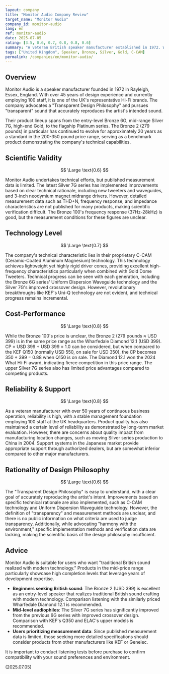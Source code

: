 ```yaml
---
layout: company
title: "Monitor Audio Company Review"
target_name: "Monitor Audio"
company_id: monitor-audio
lang: en
ref: monitor-audio
date: 2025-07-05
rating: [3.5, 0.6, 0.7, 0.8, 0.8, 0.6]
summary: "A veteran British speaker manufacturer established in 1972. With over 45 years of design experience, they cover a wide range of price points through their Bronze, Silver, Gold, and Platinum series. They have a reputation for proprietary technology development centered on C-CAM (Ceramic-Coated Aluminum Magnesium) technology, with particularly strong competitiveness in the mid-price range. However, publication of measurement data is limited, and cost-performance can be inferior compared to other manufacturers' products in the same price range."
tags: ["United Kingdom", Speaker, Bronze, Silver, Gold, C-CAM]
permalink: /companies/en/monitor-audio/
---
```


## Overview

Monitor Audio is a speaker manufacturer founded in 1972 in Rayleigh, Essex, England. With over 45 years of design experience and currently employing 100 staff, it is one of the UK's representative Hi-Fi brands. The company advocates a "Transparent Design Philosophy" and pursues "transparent" sound that accurately reproduces the artist's intended sound.

Their product lineup spans from the entry-level Bronze 6G, mid-range Silver 7G, high-end Gold, to the flagship Platinum series. The Bronze 2 (279 pounds) in particular has continued to evolve for approximately 20 years as a standard in the 200-350 pound price range, serving as a benchmark product demonstrating the company's technical capabilities.

## Scientific Validity

$$ \Large \text{0.6} $$

Monitor Audio undertakes technical efforts, but published measurement data is limited. The latest Silver 7G series has implemented improvements based on clear technical rationale, including new tweeters and waveguides, and 3-inch neodymium magnet midrange drivers. However, detailed measurement data such as THD+N, frequency response, and impedance characteristics are not published for many products, making scientific verification difficult. The Bronze 100's frequency response (37Hz-28kHz) is good, but the measurement conditions for these figures are unclear.

## Technology Level

$$ \Large \text{0.7} $$

The company's technical characteristic lies in their proprietary C-CAM (Ceramic-Coated Aluminum Magnesium) technology. This technology achieves lightweight yet highly rigid driver cones, providing excellent high-frequency characteristics particularly when combined with Gold Dome Tweeters. Technical progress can be seen with each generation, including the Bronze 6G series' Uniform Dispersion Waveguide technology and the Silver 7G's improved crossover design. However, revolutionary breakthroughs like KEF's Uni-Q technology are not evident, and technical progress remains incremental.

## Cost-Performance

$$ \Large \text{0.8} $$

While the Bronze 100's price is unclear, the Bronze 2 (279 pounds ≈ USD 399) is in the same price range as the Wharfedale Diamond 12.1 (USD 399). CP = USD 399 ÷ USD 399 = 1.0 can be considered, but when compared to the KEF Q150 (normally USD 550, on sale for USD 350), the CP becomes 350 ÷ 399 = 0.88 when Q150 is on sale. The Diamond 12.1 won the 2024 What Hi-Fi award, indicating fierce competition in this price range. The upper Silver 7G series also has limited price advantages compared to competing products.

## Reliability & Support

$$ \Large \text{0.8} $$

As a veteran manufacturer with over 50 years of continuous business operation, reliability is high, with a stable management foundation employing 100 staff at the UK headquarters. Product quality has also maintained a certain level of reliability as demonstrated by long-term market evaluation. However, there are concerns about quality impact from manufacturing location changes, such as moving Silver series production to China in 2004. Support systems in the Japanese market provide appropriate support through authorized dealers, but are somewhat inferior compared to other major manufacturers.

## Rationality of Design Philosophy

$$ \Large \text{0.6} $$

The "Transparent Design Philosophy" is easy to understand, with a clear goal of accurately reproducing the artist's intent. Improvements based on specific technical rationale are also implemented, such as C-CAM technology and Uniform Dispersion Waveguide technology. However, the definition of "transparency" and measurement methods are unclear, and there is no public information on what criteria are used to judge transparency. Additionally, while advocating "harmony with the environment," specific implementation methods and verification data are lacking, making the scientific basis of the design philosophy insufficient.

## Advice

Monitor Audio is suitable for users who want "traditional British sound realized with modern technology." Products in the mid-price range particularly showcase high completion levels that leverage years of development expertise.

- **Beginners seeking British sound**: The Bronze 2 (USD 399) is excellent as an entry-level speaker that realizes traditional British sound crafting with modern technology. Comparison listening with the similarly priced Wharfedale Diamond 12.1 is recommended.
- **Mid-level audiophiles**: The Silver 7G series has significantly improved from the previous 6G series with improved crossover design. Comparison with KEF's Q350 and ELAC's upper models is recommended.
- **Users prioritizing measurement data**: Since published measurement data is limited, those seeking more detailed specifications should consider products from other manufacturers like KEF or Genelec.

It is important to conduct listening tests before purchase to confirm compatibility with your sound preferences and environment.

(2025.07.05)